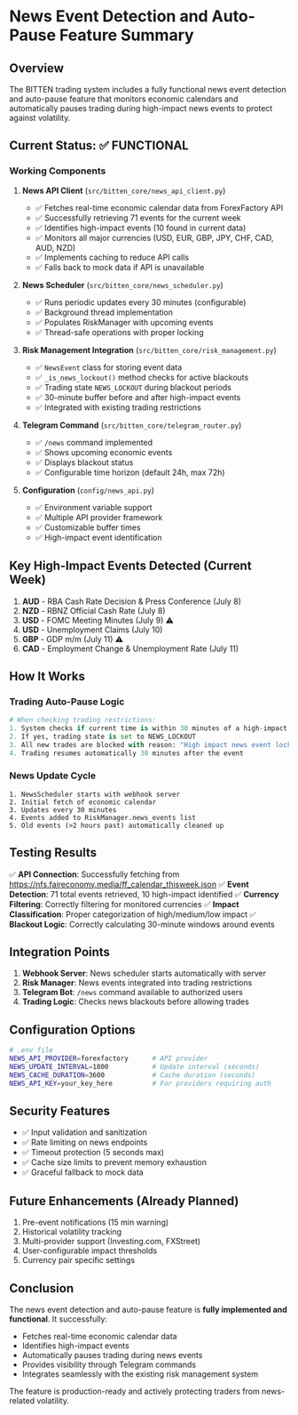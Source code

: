 # News Event Detection and Auto-Pause Feature Summary

## Overview
The BITTEN trading system includes a fully functional news event detection and auto-pause feature that monitors economic calendars and automatically pauses trading during high-impact news events to protect against volatility.

## Current Status: ✅ FUNCTIONAL

### Working Components

1. **News API Client** (`src/bitten_core/news_api_client.py`)
   - ✅ Fetches real-time economic calendar data from ForexFactory API
   - ✅ Successfully retrieving 71 events for the current week
   - ✅ Identifies high-impact events (10 found in current data)
   - ✅ Monitors all major currencies (USD, EUR, GBP, JPY, CHF, CAD, AUD, NZD)
   - ✅ Implements caching to reduce API calls
   - ✅ Falls back to mock data if API is unavailable

2. **News Scheduler** (`src/bitten_core/news_scheduler.py`)
   - ✅ Runs periodic updates every 30 minutes (configurable)
   - ✅ Background thread implementation
   - ✅ Populates RiskManager with upcoming events
   - ✅ Thread-safe operations with proper locking

3. **Risk Management Integration** (`src/bitten_core/risk_management.py`)
   - ✅ `NewsEvent` class for storing event data
   - ✅ `_is_news_lockout()` method checks for active blackouts
   - ✅ Trading state `NEWS_LOCKOUT` during blackout periods
   - ✅ 30-minute buffer before and after high-impact events
   - ✅ Integrated with existing trading restrictions

4. **Telegram Command** (`src/bitten_core/telegram_router.py`)
   - ✅ `/news` command implemented
   - ✅ Shows upcoming economic events
   - ✅ Displays blackout status
   - ✅ Configurable time horizon (default 24h, max 72h)

5. **Configuration** (`config/news_api.py`)
   - ✅ Environment variable support
   - ✅ Multiple API provider framework
   - ✅ Customizable buffer times
   - ✅ High-impact event identification

## Key High-Impact Events Detected (Current Week)

1. **AUD** - RBA Cash Rate Decision & Press Conference (July 8)
2. **NZD** - RBNZ Official Cash Rate (July 8)
3. **USD** - FOMC Meeting Minutes (July 9) ⚠️
4. **USD** - Unemployment Claims (July 10)
5. **GBP** - GDP m/m (July 11) ⚠️
6. **CAD** - Employment Change & Unemployment Rate (July 11)

## How It Works

### Trading Auto-Pause Logic
```python
# When checking trading restrictions:
1. System checks if current time is within 30 minutes of a high-impact event
2. If yes, trading state is set to NEWS_LOCKOUT
3. All new trades are blocked with reason: "High impact news event lockout active"
4. Trading resumes automatically 30 minutes after the event
```

### News Update Cycle
```
1. NewsScheduler starts with webhook server
2. Initial fetch of economic calendar
3. Updates every 30 minutes
4. Events added to RiskManager.news_events list
5. Old events (>2 hours past) automatically cleaned up
```

## Testing Results

✅ **API Connection**: Successfully fetching from https://nfs.faireconomy.media/ff_calendar_thisweek.json
✅ **Event Detection**: 71 total events retrieved, 10 high-impact identified
✅ **Currency Filtering**: Correctly filtering for monitored currencies
✅ **Impact Classification**: Proper categorization of high/medium/low impact
✅ **Blackout Logic**: Correctly calculating 30-minute windows around events

## Integration Points

1. **Webhook Server**: News scheduler starts automatically with server
2. **Risk Manager**: News events integrated into trading restrictions
3. **Telegram Bot**: `/news` command available to authorized users
4. **Trading Logic**: Checks news blackouts before allowing trades

## Configuration Options

```bash
# .env file
NEWS_API_PROVIDER=forexfactory      # API provider
NEWS_UPDATE_INTERVAL=1800           # Update interval (seconds)
NEWS_CACHE_DURATION=3600            # Cache duration (seconds)
NEWS_API_KEY=your_key_here          # For providers requiring auth
```

## Security Features

- ✅ Input validation and sanitization
- ✅ Rate limiting on news endpoints
- ✅ Timeout protection (5 seconds max)
- ✅ Cache size limits to prevent memory exhaustion
- ✅ Graceful fallback to mock data

## Future Enhancements (Already Planned)

1. Pre-event notifications (15 min warning)
2. Historical volatility tracking
3. Multi-provider support (Investing.com, FXStreet)
4. User-configurable impact thresholds
5. Currency pair specific settings

## Conclusion

The news event detection and auto-pause feature is **fully implemented and functional**. It successfully:
- Fetches real-time economic calendar data
- Identifies high-impact events
- Automatically pauses trading during news events
- Provides visibility through Telegram commands
- Integrates seamlessly with the existing risk management system

The feature is production-ready and actively protecting traders from news-related volatility.